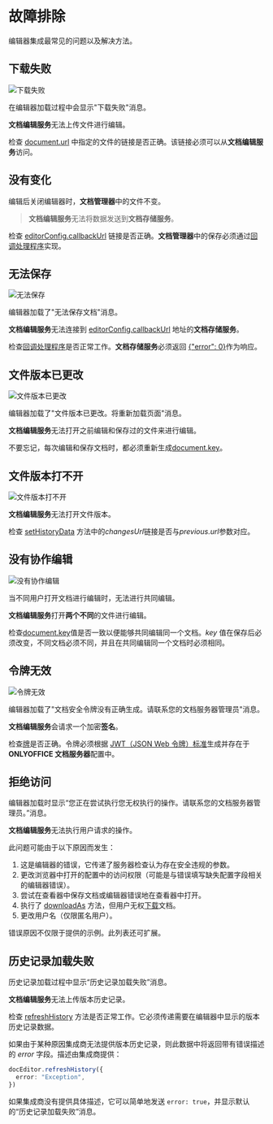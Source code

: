 ﻿# 故障排除

编辑器集成最常见的问题以及解决方法。

## 下载失败

![下载失败](/assets/images/editor/e-download.png)

在编辑器加载过程中会显示"下载失败"消息。

**文档编辑服务**无法上传文件进行编辑。

检查 [document.url](../usage-api/config/document/document.md#url) 中指定的文件的链接是否正确。该链接必须可以从**文档编辑服务**访问。

## 没有变化

编辑后关闭编辑器时，**文档管理器**中的文件不变。

>**文档编辑服务**无法将数据发送到**文档存储服务**。

 检查 [editorConfig.callbackUrl](../usage-api/config/editor/editor.md#callbackurl) 链接是否正确。**文档管理器**中的保存必须通过[回调处理程序](../usage-api/callback-handler.md#net-c-document-save-example)实现。

## 无法保存

![无法保存](/assets/images/editor/e-error0.png)

编辑器加载了"无法保存文档"消息。

**文档编辑服务**无法连接到 [editorConfig.callbackUrl](../usage-api/config/editor/editor.md#callbackurl) 地址的**文档存储服务**。

检查[回调处理程序](../usage-api/callback-handler.md#net-c-document-save-example)是否正常工作。**文档存储服务**必须返回 [\{"error": 0\}](../usage-api/callback-handler.md#response-from-the-document-storage-service)作为响应。

## 文件版本已更改

![文件版本已更改](/assets/images/editor/e-key.png)

编辑器加载了"文件版本已更改。将重新加载页面"消息。

**文档编辑服务**无法打开之前编辑和保存过的文件来进行编辑。

不要忘记，每次编辑和保存文档时，都必须重新生成[document.key](../usage-api/config/document/document.md#key)。

## 文件版本打不开

![文件版本打不开](/assets/images/editor/changes-url.png)

**文档编辑服务**无法打开文件版本。

检查 [setHistoryData](../usage-api/methods.md#sethistorydata) 方法中的*changesUrl*链接是否与*previous.url*参数对应。

## 没有协作编辑

![没有协作编辑](/assets/images/editor/e-coedit.png)

当不同用户打开文档进行编辑时，无法进行共同编辑。

**文档编辑服务**打开**两个不同**的文件进行编辑。

检查[document.key](../usage-api/config/document/document.md#key)值是否一致以便能够共同编辑同一个文档。*key* 值在保存后必须改变，不同文档必须不同，并且在共同编辑同一个文档时必须相同。

## 令牌无效

![令牌无效](/assets/images/editor/e-token.png)

编辑器加载了"文档安全令牌没有正确生成。请联系您的文档服务器管理员"消息。

**文档编辑服务**会请求一个加密**签名**。

检查[牌](../usage-api/config/config.md#token)是否正确。令牌必须根据 [JWT（JSON Web 令牌）标准](../get-started/how-it-works/security.md)生成并存在于 **ONLYOFFICE 文档服务器**配置中。

## 拒绝访问

编辑器加载时显示“您正在尝试执行您无权执行的操作。请联系您的文档服务器管理员。”消息。

**文档编辑服务**无法执行用户请求的操作。

此问题可能由于以下原因而发生：

1. 这是编辑器的错误，它传递了服务器检查认为存在安全违规的参数。
2. 更改浏览器中打开的配置中的访问权限（可能是与错误填写缺失配置字段相关的编辑器错误）。
3. 尝试在查看器中保存文档或编辑器错误地在查看器中打开。
4. 执行了 [downloadAs](../usage-api/methods.md#downloadas) 方法，但用户无权[下载](../usage-api/config/document/permissions.md#download)文档。
5. 更改用户名（仅限匿名用户）。

错误原因不仅限于提供的示例。此列表还可扩展。

## 历史记录加载失败

历史记录加载过程中显示“历史记录加载失败”消息。

**文档编辑服务**无法上传版本历史记录。

检查 [refreshHistory](../usage-api/methods.md#refreshhistory) 方法是否正常工作。它必须传递需要在编辑器中显示的版本历史记录数据。

如果由于某种原因集成商无法提供版本历史记录，则此数据中将返回带有错误描述的 *error* 字段。描述由集成商提供：

```ts
docEditor.refreshHistory({
  error: "Exception",
})
```

如果集成商没有提供具体描述，它可以简单地发送 `error: true`，并显示默认的“历史记录加载失败”消息。
